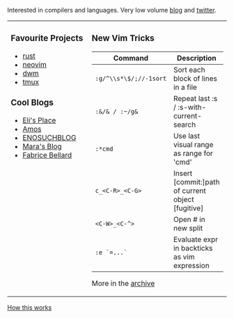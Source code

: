 Interested in compilers and languages. Very low volume [blog](https://bobrippling.github.io/) and [twitter](https://twitter.com/bobrippling).

<table><tr>

<td valign="top" width="50%">

### Favourite Projects
- [rust](https://github.com/rust/rust)
- [neovim](https://github.com/neovim/neovim)
- [dwm](https://dwm.suckless.org/)
- [tmux](https://github.com/tmux/tmux)

### Cool Blogs
- [Eli's Place](https://eli.thegreenplace.net/archives/all)
- [Amos](https://fasterthanli.me/)
- [ENOSUCHBLOG](https://blog.yossarian.net/archive)
- [Mara's Blog](https://blog.m-ou.se/)
- [Fabrice Bellard](https://bellard.org/)

</td>

<td valign="top" width="50%">

### New Vim Tricks
<!-- tips start -->

| Command                | Description                                         |
|------------------------|-----------------------------------------------------|
| `:g/^\\s*\$/;//-1sort` | Sort each block of lines in a file                  |
| `:&/& / :~/g&`         | Repeat last :s / :s-with-current-search             |
| `:*cmd`                | Use last visual range as range for 'cmd'            |
| `c_<C-R>_<C-G>`        | Insert [commit:]path of current object [fugitive]   |
| `<C-W>_<C-^>`          | Open # in new split                                 |
| ``:e `=...` ``         | Evaluate expr in backticks as vim expression        |

<!-- tips end -->
More in the [archive](https://github.com/bobrippling/til/blob/master/readme.md)

</td>

</tr></table>

[How this works](https://simonwillison.net/2020/Jul/10/self-updating-profile-readme/)
